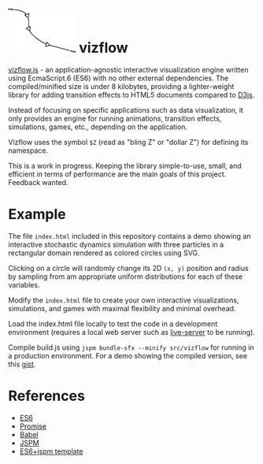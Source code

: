 # ![vizflow](thumbnail.png) vizflow

[vizflow.js](https://github.com/gameprez/vizflow.js) - an application-agnostic interactive visualization engine written using EcmaScript.6 (ES6) with no other external dependencies. The compiled/minified size is under 8 kilobytes, providing a lighter-weight library for adding transition effects to HTML5 documents compared to [D3js](http://d3js.org). 

Instead of focusing on specific applications such as data visualization, it only provides an engine for running animations, transition effects, simulations, games, etc., depending on the application. 

Vizflow uses the symbol `$Z` (read as "bling Z" or "dollar Z") for defining its namespace.

This is a work in progress. Keeping the library simple-to-use, small, and efficient in terms of performance are the main goals of this project. Feedback wanted.

<!---
For example, when using `d3` we might want to visualize one dataset representing intervals  as lines and another representing points as circles, and then have them both fade-in. 

Using `d3`, this would normally lead to code snippets like:

```javascript
d3.selectAll('.blue_circle')
  .data(myData1)
  .enter()
  .append('circle')
  .attr('class', 'blue_circle')
  .style('opacity', 0)
  .attr('cx', function (d) { d.x })
  .attr('cy', function (d) { d.y })
  .attr('r', function (d) { d.r })
  .transition()
  .duration(1000)
  .ease('linear')
  .style('opacity', 1);

d3.selectAll('.red_circle')
  .data(myData2)
  .enter()
  .append('class', 'red_circle')
  .append('path')
  .style('opacity', 0)
  .attr('d', function (d) { d3.svg.line(d) })
  .transition()
  .duration(1000)
  .ease('linear')
  .style('opacity', 1);
```

which works, but has some repeated code arising from both the chaining syntax for defining transitions and also the presence of slight variations in the processing (e.g. lines vs. circles).

$Z uses higher-order functions to define the transitions instead of chaining for cleaner and more reusable code. The same example as above could be implemented as:

```javascript
$Z.fadeIn = $Z.transition({duration: 1000, ease: 'linear'}) ;
$Z.hide   = $Z.style({opacity: 0}) ;
$Z.circIn = $Z.chain($Z.hide, $Z.attr({cx: 'x', cy: 'y', r: 'r', class: 'blue_circle'})) ;
$Z.lineIn = $Z.chain($Z.hide, $Z.attr({d: $Z.svg.line, class: 'blue_circle'})) ;

$Z.addItem(myData1, 'circle', $Z.circIn)
  .addItem(myData2, 'path', $Z.lineIn) ;
```

which removes some of the repetitive boilerplate present in `d3`.
--> 

# Example

The file `index.html` included in this repository contains a demo showing an interactive stochastic dynamics simulation with three particles in a rectangular domain rendered as colored circles using SVG.

Clicking on a circle will randomly change its 2D `(x, y)` position and radius by sampling from am appropriate uniform distributions for each of these variables.

Modify the `index.html` file to create your own interactive visualizations, simulations, and games with maximal flexibility and minimal overhead.

Load the index.html file locally to test the code in a development environment (requires a local web server such as [live-server](https://github.com/tapio/live-server) to be running).

Compile build.js using `jspm bundle-sfx --minify src/vizflow` for running in a production environment.
For a demo showing the compiled version, see this [gist](https://gist.github.com/dannyko/ca8cc0fc1df5d7282cb5).

# References

* [ES6](http://wiki.ecmascript.org/doku.php?id=harmony:specification_drafts)
* [Promise](https://developer.mozilla.org/en-US/docs/Mozilla/JavaScript_code_modules/Promise.jsm/Promise)
* [Babel](http://babeljs.io/)
* [JSPM](https://github.com/jspm/jspm-cli)
* [ES6+jspm template](https://github.com/geelen/loopgifs)